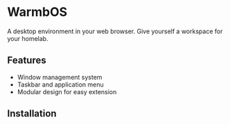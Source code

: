 # WarmbOS

A desktop environment in your web browser. Give yourself a workspace for your homelab.

## Features

- Window management system
- Taskbar and application menu
- Modular design for easy extension

## Installation
